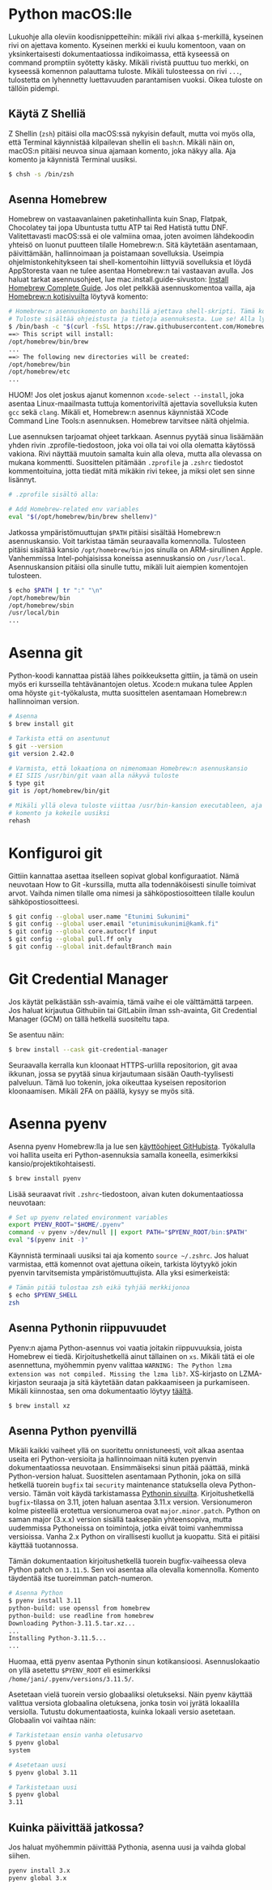 # Python macOS:lle

Lukuohje alla oleviin koodisnippetteihin: mikäli rivi alkaa `$`-merkillä, kyseinen rivi on ajettava komento. Kyseinen merkki ei kuulu komentoon, vaan on yksinkertaisesti dokumentaatiossa indikoimassa, että kyseessä on command promptiin syötetty käsky. Mikäli rivistä puuttuu tuo merkki, on kyseessä komennon palauttama tuloste. Mikäli tulosteessa on rivi `...`, tulostetta on lyhennetty luettavuuden parantamisen vuoksi. Oikea tuloste on tällöin pidempi.

## Käytä Z Shelliä

Z Shellin (`zsh`) pitäisi olla macOS:ssä nykyisin default, mutta voi myös olla, että Terminal käynnistää kilpailevan shellin eli `bash`:n. Mikäli näin on, macOS:n pitäisi neuvoa sinua ajamaan komento, joka näkyy alla. Aja komento ja käynnistä Terminal uusiksi.

```bash
$ chsh -s /bin/zsh
```

## Asenna Homebrew

Homebrew on vastaavanlainen paketinhallinta kuin Snap, Flatpak, Chocolatey tai jopa Ubuntusta tuttu ATP tai Red Hatistä tuttu DNF. Valitettavasti macOS:ssä ei ole valmiina omaa, joten avoimen lähdekoodin yhteisö on luonut puutteen tilalle Homebrew:n. Sitä käytetään asentamaan, päivittämään, hallinnoimaan ja poistamaan sovelluksia. Useimpia ohjelmistonkehitykseen tai shell-komentoihin liittyviä sovelluksia et löydä AppStoresta vaan ne tulee asentaa Homebrew:n tai vastaavan avulla. Jos haluat tarkat asennusohjeet, lue mac.install.guide-sivuston: [Install Homebrew Complete Guide](https://mac.install.guide/homebrew/3.html). Jos olet pelkkää asennuskomentoa vailla, aja [Homebrew:n kotisivuilta](https://brew.sh/) löytyvä komento:

```bash
# Homebrew:n asennuskomento on bashillä ajettava shell-skripti. Tämä komento lataa ja ajaa sen.
# Tuloste sisältää ohjeistusta ja tietoja asennuksesta. Lue se! Alla lyhennelmä:
$ /bin/bash -c "$(curl -fsSL https://raw.githubusercontent.com/Homebrew/install/HEAD/install.sh)"
==> This script will install:
/opt/homebrew/bin/brew
...
==> The following new directories will be created:
/opt/homebrew/bin
/opt/homebrew/etc
...
```

HUOM! Jos olet joskus ajanut komennon `xcode-select --install`, joka asentaa Linux-maailmasta tuttuja komentoriviltä ajettavia sovelluksia kuten `gcc` sekä `clang`. Mikäli et, Homebrew:n asennus käynnistää XCode Command Line Tools:n asennuksen. Homebrew tarvitsee näitä ohjelmia.

Lue asennuksen tarjoamat ohjeet tarkkaan. Asennus pyytää sinua lisäämään yhden rivin .zprofile-tiedostoon, joka voi olla tai voi olla olematta käytössä vakiona. Rivi näyttää muutoin samalta kuin alla oleva, mutta alla olevassa on mukana kommentti. Suosittelen pitämään `.zprofile` ja `.zshrc` tiedostot kommentoituina, jotta tiedät mitä mikäkin rivi tekee, ja miksi olet sen sinne lisännyt.

```bash
# .zprofile sisältö alla:

# Add Homebrew-related env variables
eval "$(/opt/homebrew/bin/brew shellenv)"
```

Jatkossa ympäristömuuttujan `$PATH` pitäisi sisältää Homebrew:n asennuskansio. Voit tarkistaa tämän seuraavalla komennolla. Tulosteen pitäisi sisältää kansio `/opt/homebrew/bin` jos sinulla on ARM-sirullinen Apple. Vanhemmissa Intel-pohjaisissa koneissa asennuskansio on `/usr/local`. Asennuskansion pitäisi olla sinulle tuttu, mikäli luit aiempien komentojen tulosteen.

```bash
$ echo $PATH | tr ":" "\n"
/opt/homebrew/bin
/opt/homebrew/sbin
/usr/local/bin
...
```

# Asenna git

Python-koodi kannattaa pistää lähes poikkeuksetta gittiin, ja tämä on usein myös eri kursseilla tehtävänantojen oletus. Xcode:n mukana tulee Applen oma höyste `git`-työkalusta, mutta suosittelen asentamaan Homebrew:n hallinnoiman version.

```bash
# Asenna
$ brew install git

# Tarkista että on asentunut
$ git --version
git version 2.42.0

# Varmista, että lokaationa on nimenomaan Homebrew:n asennuskansio
# EI SIIS /usr/bin/git vaan alla näkyvä tuloste
$ type git
git is /opt/homebrew/bin/git

# Mikäli yllä oleva tuloste viittaa /usr/bin-kansion executableen, aja seuraava
# komento ja kokeile uusiksi
rehash
```

# Konfiguroi git

Gittiin kannattaa asettaa itselleen sopivat global konfiguraatiot. Nämä neuvotaan How to Git -kurssilla, mutta alla todennäköisesti sinulle toimivat arvot. Vaihda nimen tilalle oma nimesi ja sähköpostiosoitteen tilalle koulun sähköpostiosoitteesi.

```bash
$ git config --global user.name "Etunimi Sukunimi"
$ git config --global user.email "etunimisukunimi@kamk.fi"
$ git config --global core.autocrlf input
$ git config --global pull.ff only
$ git config --global init.defaultBranch main
```

# Git Credential Manager

Jos käytät pelkästään ssh-avaimia, tämä vaihe ei ole välttämättä tarpeen. Jos haluat kirjautua Githubiin tai GitLabiin ilman ssh-avainta, Git Credential Manager (GCM) on tällä hetkellä suositeltu tapa.

Se asentuu näin:

```bash
$ brew install --cask git-credential-manager
```

Seuraavalla kerralla kun kloonaat HTTPS-urlilla repositorion, git avaa ikkunan, jossa se pyytää sinua kirjautumaan sisään Oauth-tyylisesti palveluun. Tämä luo tokenin, joka oikeuttaa kyseisen repositorion kloonaamisen. Mikäli 2FA on päällä, kysyy se myös sitä.

# Asenna pyenv

Asenna pyenv Homebrew:lla ja lue sen [käyttöohjeet GitHubista](https://github.com/pyenv/pyenv#usage). Työkalulla voi hallita useita eri Python-asennuksia samalla koneella, esimerkiksi kansio/projektikohtaisesti.

```bash
$ brew install pyenv
```

Lisää seuraavat rivit `.zshrc`-tiedostoon, aivan kuten dokumentaatiossa neuvotaan:

```bash
# Set up pyenv related environment variables
export PYENV_ROOT="$HOME/.pyenv"
command -v pyenv >/dev/null || export PATH="$PYENV_ROOT/bin:$PATH"
eval "$(pyenv init -)"
```

Käynnistä terminaali uusiksi tai aja komento `source ~/.zshrc`. Jos haluat varmistaa, että komennot ovat ajettuna oikein, tarkista löytyykö jokin pyenvin tarvitsemista ympäristömuuttujista. Alla yksi esimerkeistä:

```bash
# Tämän pitää tulostaa zsh eikä tyhjää merkkijonoa
$ echo $PYENV_SHELL 
zsh
```

## Asenna Pythonin riippuvuudet

Pyenv:n ajama Python-asennus voi vaatia joitakin riippuvuuksia, joista Homebrew ei tiedä. Kirjoitushetkellä ainut tällainen on `xs`. Mikäli tätä ei ole asennettuna, myöhemmin pyenv valittaa `WARNING: The Python lzma extension was not compiled. Missing the lzma lib?`. XS-kirjasto on LZMA-kirjaston seuraaja ja sitä käytetään datan pakkaamiseen ja purkamiseen. Mikäli kiinnostaa, sen oma dokumentaatio löytyy [täältä](https://tukaani.org/xz/).

```bash
$ brew install xz
```

## Asenna Python pyenvillä

Mikäli kaikki vaiheet yllä on suoritettu onnistuneesti, voit alkaa asentaa useita eri Python-versioita ja hallinnoimaan niitä kuten pyenvin dokumentaatiossa neuvotaan. Ensimmäiseksi sinun pitää päättää, minkä Python-version haluat. Suosittelen asentamaan Pythonin, joka on sillä hetkellä tuorein `bugfix` tai `security` maintenance statuksella oleva Python-versio. Tämän voit käydä tarkistamassa [Pythonin sivuilta](https://www.python.org/downloads/). Kirjoitushetkellä `bugfix`-tilassa on 3.11, joten haluan asentaa 3.11.x version. Versionumeron kolme pisteellä erotettua versionumeroa ovat `major.minor.patch`. Python on saman major (3.x.x) version sisällä taaksepäin yhteensopiva, mutta uudemmissa Pythoneissa on toimintoja, jotka eivät toimi vanhemmissa versioissa. Vanha 2.x Python on virallisesti kuollut ja kuopattu. Sitä ei pitäisi käyttää tuotannossa.

Tämän dokumentaation kirjoitushetkellä tuorein bugfix-vaiheessa oleva Python patch on `3.11.5`. Sen voi asentaa alla olevalla komennolla. Komento täydentää itse tuoreimman patch-numeron.

```bash
# Asenna Python
$ pyenv install 3.11
python-build: use openssl from homebrew
python-build: use readline from homebrew
Downloading Python-3.11.5.tar.xz...
...
Installing Python-3.11.5...
...
```

Huomaa, että pyenv asentaa Pythonin sinun kotikansioosi. Asennuslokaatio on yllä asetettu `$PYENV_ROOT` eli esimerkiksi `/home/jani/.pyenv/versions/3.11.5/`.

Asetetaan vielä tuorein versio globaaliksi oletukseksi. Näin pyenv käyttää valittua versiota globaalina oletuksena, jonka tosin voi jyrätä lokaalilla versiolla. Tutustu dokumentaatiosta, kuinka lokaali versio asetetaan. Globaalin voi vaihtaa näin:

```bash
# Tarkistetaan ensin vanha oletusarvo
$ pyenv global
system

# Asetetaan uusi
$ pyenv global 3.11

# Tarkistetaan uusi
$ pyenv global
3.11
```


## Kuinka päivittää jatkossa?

Jos haluat myöhemmin päivittää Pythonia, asenna uusi ja vaihda global siihen.

```bash
pyenv install 3.x
pyenv global 3.x
```
